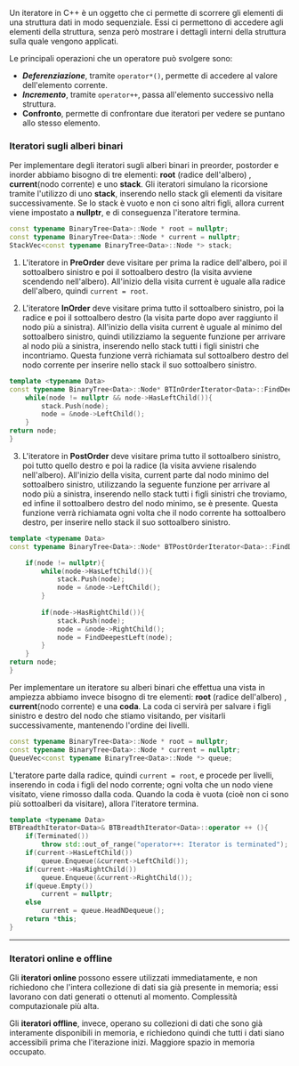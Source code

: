 Un iteratore in C++ è un oggetto che ci permette di scorrere gli elementi di una struttura dati in modo sequenziale. Essi ci permettono di accedere agli elementi della struttura, senza però mostrare i dettagli interni della struttura sulla quale vengono applicati.

Le principali operazioni che un operatore può svolgere sono:
- ***Deferenziazione***, tramite `operator*()`, permette di accedere al valore dell'elemento corrente.
- ***Incremento***, tramite `operator++`, passa all'elemento successivo nella struttura.
- **Confronto**, permette di confrontare due iteratori per vedere se puntano allo stesso elemento.

### Iteratori sugli alberi binari

Per implementare degli iteratori sugli alberi binari in preorder, postorder e inorder abbiamo bisogno di tre elementi: **root** (radice dell'albero) , **current**(nodo corrente) e uno **stack**.
Gli iteratori simulano la ricorsione tramite l'utilizzo di uno **stack**, inserendo nello stack gli elementi da visitare successivamente. Se lo stack è vuoto e non ci sono altri figli, allora current viene impostato a **nullptr**, e di conseguenza l'iteratore termina.

```cpp
const typename BinaryTree<Data>::Node * root = nullptr;
const typename BinaryTree<Data>::Node * current = nullptr;
StackVec<const typename BinaryTree<Data>::Node *> stack;
```

1. L'iteratore in **PreOrder** deve visitare per prima la radice dell'albero, poi il sottoalbero sinistro e poi il sottoalbero destro (la visita avviene scendendo nell'albero). All'inizio della visita current è uguale alla radice dell'albero, quindi `current = root`. 

2. L'iteratore **InOrder** deve visitare prima tutto il sottoalbero sinistro, poi la radice e poi il sottoalbero destro (la visita parte dopo aver raggiunto il nodo più a sinistra). All'inizio della visita current è uguale al minimo del sottoalbero sinistro, quindi utilizziamo la seguente funzione per arrivare al nodo più a sinistra, inserendo nello stack tutti i figli sinistri che incontriamo. Questa funzione verrà richiamata sul sottoalbero destro del nodo corrente per inserire nello stack il suo sottoalbero sinistro.

```cpp
template <typename Data>
const typename BinaryTree<Data>::Node* BTInOrderIterator<Data>::FindDeepestLeftInOrder(const typename BinaryTree<Data>::Node * node){
	while(node != nullptr && node->HasLeftChild()){
		stack.Push(node);
		node = &node->LeftChild();
	}
return node;
}
```

3. L'iteratore in **PostOrder** deve visitare prima tutto il sottoalbero sinistro, poi tutto quello destro e poi la radice (la visita avviene risalendo nell'albero). All'inizio della visita, current parte dal nodo minimo del sottoalbero sinistro, utilizzando la seguente funzione per arrivare al nodo più a sinistra, inserendo nello stack tutti i figli sinistri che troviamo, ed infine il sottoalbero destro del nodo minimo, se è presente. Questa funzione verrà richiamata ogni volta che il nodo corrente ha sottoalbero destro, per inserire nello stack il suo sottoalbero sinistro.

```cpp
template <typename Data>
const typename BinaryTree<Data>::Node* BTPostOrderIterator<Data>::FindDeepestLeft(const typename BinaryTree<Data>::Node * node){

	if(node != nullptr){
		while(node->HasLeftChild()){
			stack.Push(node);
			node = &node->LeftChild();
		}
	
		if(node->HasRightChild()){
			stack.Push(node);
			node = &node->RightChild();
			node = FindDeepestLeft(node);
		}
	}
return node;
}
```


Per implementare un iteratore su alberi binari che effettua una vista in ampiezza abbiamo invece bisogno di tre elementi: **root** (radice dell'albero) , **current**(nodo corrente) e una **coda**.
La coda ci servirà per salvare i figli sinistro e destro del nodo che stiamo visitando, per visitarli successivamente, mantenendo l'ordine dei livelli.

```cpp
const typename BinaryTree<Data>::Node * root = nullptr;
const typename BinaryTree<Data>::Node * current = nullptr;
QueueVec<const typename BinaryTree<Data>::Node *> queue;
```

L'teratore parte dalla radice, quindi `current = root`, e procede per livelli, inserendo in coda i figli del nodo corrente; ogni volta che un nodo viene visitato, viene rimosso dalla coda. 
Quando la coda è vuota (cioè non ci sono più sottoalberi da visitare), allora l'iteratore termina.

```cpp
template <typename Data>
BTBreadthIterator<Data>& BTBreadthIterator<Data>::operator ++ (){
	if(Terminated())
		throw std::out_of_range("operator++: Iterator is terminated");
	if(current->HasLeftChild())
		queue.Enqueue(&current->LeftChild());
	if(current->HasRightChild())
		queue.Enqueue(&current->RightChild());
	if(queue.Empty())
		current = nullptr;
	else
		current = queue.HeadNDequeue();
	return *this;
}
```

---
### Iteratori online e offline

Gli **iteratori online** possono essere utilizzati immediatamente, e non richiedono che l'intera collezione di dati sia già presente in memoria; essi lavorano con dati generati o ottenuti al momento. Complessità computazionale più alta.

Gli **iteratori offline**, invece, operano su collezioni di dati che sono già interamente disponibili in memoria, e richiedono quindi che tutti i dati siano accessibili prima che l'iterazione inizi. Maggiore spazio in memoria occupato.

